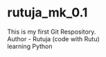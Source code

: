 # rutuja_mk_0.1
This is my first Git Respository.
<br>
Author - Rutuja (code with Rutu)
<br>
learning Python

